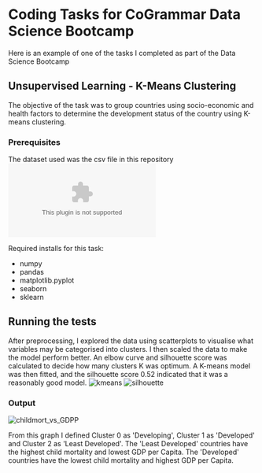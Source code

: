 # Coding Tasks for CoGrammar Data Science Bootcamp

Here is an example of one of the tasks I completed as part of the Data Science Bootcamp

## Unsupervised Learning - K-Means Clustering

The objective of the task was to group countries using socio-economic and health factors to determine the development status of the country using K-means clustering.

### Prerequisites

The dataset used was the csv file in this repository ![Country-data](Country-data.csv)

Required installs for this task:
- numpy
- pandas
- matplotlib.pyplot
- seaborn
- sklearn

## Running the tests

After preprocessing, I explored the data using scatterplots to visualise what variables may be categorised into clusters. I then scaled the data to make the model perform better. An elbow curve and silhouette score was calculated to decide how many clusters K was optimum. A K-means model was then fitted, and the silhouette score 0.52 indicated that it was a reasonably good model.
![kmeans](https://github.com/HanBoxall/codingTasks/assets/164758748/afc80739-cdcb-4f9d-b58a-1e1c7abd8cfa)
![silhouette](https://github.com/HanBoxall/codingTasks/assets/164758748/75aa0e68-695b-4ab3-ad01-f2bae24861a7)


### Output

![childmort_vs_GDPP](https://github.com/HanBoxall/codingTasks/assets/164758748/1fb8572c-236a-438c-bacf-6b4fb5a7bbc9)

From this graph I defined Cluster 0 as 'Developing', Cluster 1 as 'Developed' and Cluster 2 as 'Least Developed'. The 'Least Developed' countries have the highest child mortality and lowest GDP per Capita. The 'Developed' countries have the lowest child mortality and highest GDP per Capita.

